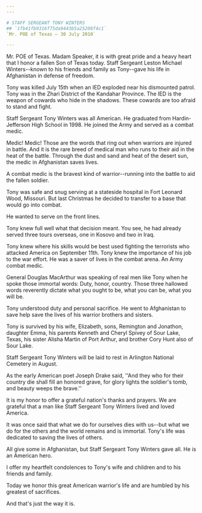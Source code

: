 ```yaml
---
---

# STAFF SERGEANT TONY WINTERS
## `1fb41fb9316f75da9443b5a25208f4c1`
`Mr. POE of Texas — 30 July 2010`

---
```



Mr. POE of Texas. Madam Speaker, it is with great pride and a heavy 
heart that I honor a fallen Son of Texas today. Staff Sergeant Leston 
Michael Winters--known to his friends and family as Tony--gave his life 
in Afghanistan in defense of freedom.

Tony was killed July 15th when an IED exploded near his dismounted 
patrol. Tony was in the Zhari District of the Kandahar Province. The 
IED is the weapon of cowards who hide in the shadows. These cowards are 
too afraid to stand and fight.

Staff Sergeant Tony Winters was all American. He graduated from 
Hardin-Jefferson High School in 1998. He joined the Army and served as 
a combat medic.

Medic! Medic! Those are the words that ring out when warriors are 
injured in battle. And it is the rare breed of medical man who runs to 
their aid in the heat of the battle. Through the dust and sand and heat 
of the desert sun, the medic in Afghanistan saves lives.

A combat medic is the bravest kind of warrior--running into the 
battle to aid the fallen soldier.

Tony was safe and snug serving at a stateside hospital in Fort 
Leonard Wood, Missouri. But last Christmas he decided to transfer to a 
base that would go into combat.

He wanted to serve on the front lines.

Tony knew full well what that decision meant. You see, he had already 
served three tours overseas, one in Kosovo and two in Iraq.

Tony knew where his skills would be best used fighting the terrorists 
who attacked America on September 11th. Tony knew the importance of his 
job to the war effort. He was a saver of lives in the combat arena. An 
Army combat medic.

General Douglas MacArthur was speaking of real men like Tony when he 
spoke those immortal words: Duty, honor, country. Those three hallowed 
words reverently dictate what you ought to be, what you can be, what 
you will be.

Tony understood duty and personal sacrifice. He went to Afghanistan 
to save help save the lives of his warrior brothers and sisters.

Tony is survived by his wife, Elizabeth, sons, Remington and 
Jonathon, daughter Emma, his parents Kenneth and Cheryl Spivey of Sour 
Lake, Texas, his sister Alisha Martin of Port Arthur, and brother Cory 
Hunt also of Sour Lake.

Staff Sergeant Tony Winters will be laid to rest in Arlington 
National Cemetery in August.

As the early American poet Joseph Drake said, ''And they who for 
their country die shall fill an honored grave, for glory lights the 
soldier's tomb, and beauty weeps the brave.''

It is my honor to offer a grateful nation's thanks and prayers. We 
are grateful that a man like Staff Sergeant Tony Winters lived and 
loved America.

It was once said that what we do for ourselves dies with us--but what 
we do for the others and the world remains and is immortal. Tony's life 
was dedicated to saving the lives of others.

All give some in Afghanistan, but Staff Sergeant Tony Winters gave 
all. He is an American hero.

I offer my heartfelt condolences to Tony's wife and children and to 
his friends and family.

Today we honor this great American warrior's life and are humbled by 
his greatest of sacrifices.

And that's just the way it is.
